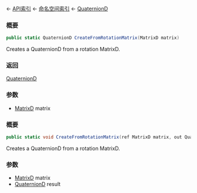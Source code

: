 ← [API索引](Api-Index) ← [命名空间索引](Namespace-Index) ← [QuaternionD](VRageMath.QuaternionD)

### 概要

```csharp
public static QuaternionD CreateFromRotationMatrix(MatrixD matrix)
```

Creates a QuaternionD from a rotation MatrixD.

### 返回

[QuaternionD](VRageMath.QuaternionD)

### 参数

* [MatrixD](VRageMath.MatrixD) matrix
### 概要

```csharp
public static void CreateFromRotationMatrix(ref MatrixD matrix, out QuaternionD result)
```

Creates a QuaternionD from a rotation MatrixD.

### 参数

* [MatrixD](VRageMath.MatrixD) matrix
* [QuaternionD](VRageMath.QuaternionD) result
